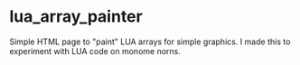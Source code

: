 # lua_array_painter
Simple HTML page to "paint" LUA arrays for simple graphics.
I made this to experiment with LUA code on monome norns.
